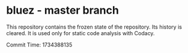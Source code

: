# bluez - master branch

This repository contains the frozen state of the repository.
Its history is cleared. It is used only for static code
analysis with Codacy.

Commit Time: 1734388135